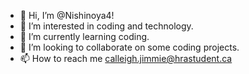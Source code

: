 - 👋 Hi, I’m @Nishinoya4!
- 👀 I’m interested in coding and technology.
- 🌱 I’m currently learning coding.
- 💞️ I’m looking to collaborate on some coding projects.
- 📫 How to reach me calleigh.jimmie@hrastudent.ca

<!---
Nishinoya4/Nishinoya4 is a ✨ special ✨ repository because its `README.md` (this file) appears on your GitHub profile.
You can click the Preview link to take a look at your changes.
--->

